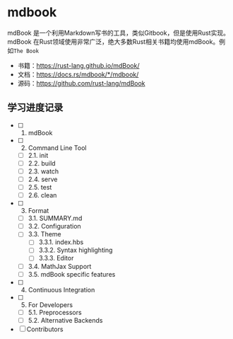 # mdbook

mdBook 是一个利用Markdown写书的工具，类似Gitbook，但是使用Rust实现。
mdBook 在Rust领域使用非常广泛，绝大多数Rust相关书籍均使用mdBook。例如`The Book`

- 书籍：<https://rust-lang.github.io/mdBook/>
- 文档：<https://docs.rs/mdbook/*/mdbook/>
- 源码：<https://github.com/rust-lang/mdBook>

## 学习进度记录

- [ ] 1. mdBook
- [ ] 2. Command Line Tool
  - [ ] 2.1. init
  - [ ] 2.2. build
  - [ ] 2.3. watch
  - [ ] 2.4. serve
  - [ ] 2.5. test
  - [ ] 2.6. clean
- [ ] 3. Format
  - [ ] 3.1. SUMMARY.md
  - [ ] 3.2. Configuration
  - [ ] 3.3. Theme
    - [ ] 3.3.1. index.hbs
    - [ ] 3.3.2. Syntax highlighting
    - [ ] 3.3.3. Editor
  - [ ] 3.4. MathJax Support
  - [ ] 3.5. mdBook specific features
- [ ] 4. Continuous Integration
- [ ] 5. For Developers
  - [ ] 5.1. Preprocessors
  - [ ] 5.2. Alternative Backends
- [ ] Contributors
